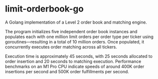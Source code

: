 # limit-orderbook-go

A Golang implementation of a Level 2 order book and matching engine.  

The program initializes five independent order book instances and populates each with one million limit orders per order type per ticker using goroutines—resulting in a total of 10 million orders. Once populated, it concurrently executes order matching across all tickers.  

Execution time is approximately 45 seconds, with 25 seconds allocated to order insertion and 20 seconds to matching execution. Performance benchmarks on an M1 Pro CPU indicate speeds of around 400K order insertions per second and 500K order fulfillments per second.